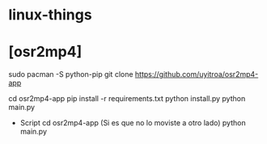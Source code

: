 # linux-things

# [osr2mp4]

sudo pacman -S python-pip
git clone https://github.com/uyitroa/osr2mp4-app

cd osr2mp4-app
pip install -r requirements.txt
python install.py
python main.py

+ Script
cd osr2mp4-app (Si es que no lo moviste a otro lado)
python main.py
